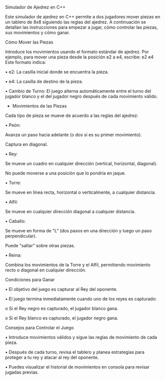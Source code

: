 Simulador de Ajedrez en C++

Este simulador de ajedrez en C++ permite a dos jugadores mover piezas en un tablero de 8x8 siguiendo las reglas del ajedrez. A continuación se detallan las instrucciones para empezar a jugar, cómo controlar las piezas, sus movimientos y cómo ganar.

Cómo Mover las Piezas

Introduce los movimientos usando el formato estándar de ajedrez. Por ejemplo, para mover una pieza desde la posición e2 a e4, escribe: e2 e4
Este formato indica:

•	e2: La casilla inicial donde se encuentra la pieza.

•	e4: La casilla de destino de la pieza.

•	Cambio de Turno: El juego alterna automáticamente entre el turno del jugador blanco y el del jugador negro después de cada movimiento válido.

-	Movimientos de las Piezas
  
Cada tipo de pieza se mueve de acuerdo a las reglas del ajedrez:

•	Peón:

Avanza un paso hacia adelante (o dos si es su primer movimiento).

Captura en diagonal.

•	Rey:

Se mueve un cuadro en cualquier dirección (vertical, horizontal, diagonal).

No puede moverse a una posición que lo pondría en jaque.

•	Torre:

Se mueve en línea recta, horizontal o verticalmente, a cualquier distancia.

•	Alfil:

Se mueve en cualquier dirección diagonal a cualquier distancia.

•	Caballo:

Se mueve en forma de "L" (dos pasos en una dirección y luego un paso perpendicular).

Puede "saltar" sobre otras piezas.

•	Reina:

Combina los movimientos de la Torre y el Alfil, permitiendo movimiento recto o diagonal en cualquier dirección.

Condiciones para Ganar

•	El objetivo del juego es capturar al Rey del oponente.

•	El juego termina inmediatamente cuando uno de los reyes es capturado:

o	Si el Rey negro es capturado, el jugador blanco gana.

o	Si el Rey blanco es capturado, el jugador negro gana.

Consejos para Controlar el Juego

•	Introduce movimientos válidos y sigue las reglas de movimiento de cada pieza.

•	Después de cada turno, revisa el tablero y planea estrategias para proteger a tu rey y atacar al rey del oponente.

•	Puedes visualizar el historial de movimientos en consola para revisar jugadas previas.
